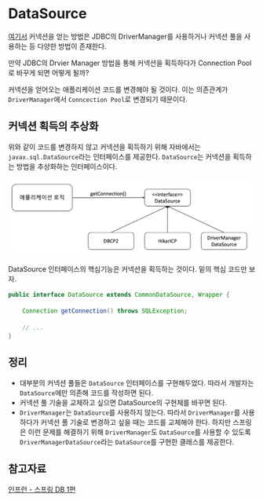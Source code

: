 # DataSource
[여기서](./ConnectionPool.md) 커넥션을 얻는 방법은 JDBC의 DriverManager를 사용하거나 커넥션 풀을 사용하는 등 다양한 방법이 존재한다.

만약 JDBC의 Drvier Manager 방법을 통해 커넥션을 획득하다가 Connection Pool로 바꾸게 되면 어떻게 될까?

커넥션을 얻어오는 애플리케이션 코드를 변경해야 될 것이다. 이는 의존관계가 `DriverManager`에서 `Conncection Pool`로 변경되기 때문이다. 

## 커넥션 획득의 추상화
위와 같이 코드를 변경하지 않고 커넥션을 획득하기 위해 자바에서는 `javax.sql.DataSource`라는 인터페이스를 제공한다. `DataSource`는 커넥션을 획득하는 방법을 추상화하는 인터페이스이다. 

![](/img/DataSource.png)

DataSource 인터페이스의 핵심기능은 커넥션을 획득하는 것이다. 밑의 핵심 코드만 보자.
```java
public interface DataSource extends CommonDataSource, Wrapper {

    Connection getConnection() throws SQLException;

    // ...
}
```

## 정리
- 대부분의 커넥션 풀들은 `DataSource` 인터페이스를 구현해두었다. 따라서 개발자는 `DataSource`에만 의존해 코드를 작성하면 된다. 
- 커넥션 풀 기술을 교체하고 싶으면 DataSource의 구현체를 바꾸면 된다.
- `DriverManager`는 `DataSource`를 사용하지 않는다. 따라서 `DriverManager`를 사용하다가 커넥션 풀 기술로 변경하고 싶을 때는 코드를 교체해야 한다. 하지만 스프링은 이런 문제를 해결하기 위해 `DriverManager`도 `DataSource`를 사용할 수 있도록 `DriverManagerDataSource`라는 `DataSource`를 구현한 클래스를 제공한다.

## 참고자료
[인프런 - 스프링 DB 1편](https://www.inflearn.com/course/%EC%8A%A4%ED%94%84%EB%A7%81-db-1/dashboard)
